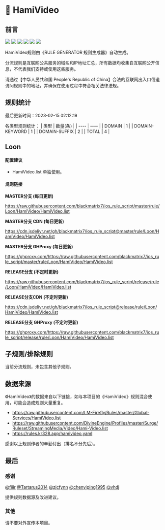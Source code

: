 # 🧸 HamiVideo

## 前言

![](https://shields.io/badge/-移除重复规则-ff69b4) ![](https://shields.io/badge/-DOMAIN与DOMAIN--SUFFIX合并-green) ![](https://shields.io/badge/-DOMAIN--SUFFIX间合并-critical) ![](https://shields.io/badge/-DOMAIN与DOMAIN--KEYWORD合并-9cf) ![](https://shields.io/badge/-DOMAIN--SUFFIX与DOMAIN--KEYWORD合并-blue) ![](https://shields.io/badge/-IP--CIDR(6)合并-blueviolet) 

HamiVideo规则由《RULE GENERATOR 规则生成器》自动生成。

分流规则是互联网公共服务的域名和IP地址汇总，所有数据均收集自互联网公开信息，不代表我们支持或使用这些服务。

请通过【中华人民共和国 People's Republic of China】合法的互联网出入口信道访问规则中的地址，并确保在使用过程中符合相关法律法规。

## 规则统计

最后更新时间：2023-02-15 02:12:19

各类型规则统计：
| 类型 | 数量(条)  | 
| ---- | ----  |
| DOMAIN | 1  | 
| DOMAIN-KEYWORD | 1  | 
| DOMAIN-SUFFIX | 2  | 
| TOTAL | 4  | 


## Loon 

#### 配置建议
- HamiVideo.list 单独使用。

#### 规则链接
**MASTER分支 (每日更新)**

https://raw.githubusercontent.com/blackmatrix7/ios_rule_script/master/rule/Loon/HamiVideo/HamiVideo.list

**MASTER分支 CDN (每日更新)**

https://cdn.jsdelivr.net/gh/blackmatrix7/ios_rule_script@master/rule/Loon/HamiVideo/HamiVideo.list

**MASTER分支 GHProxy (每日更新)**

https://ghproxy.com/https://raw.githubusercontent.com/blackmatrix7/ios_rule_script/master/rule/Loon/HamiVideo/HamiVideo.list

**RELEASE分支 (不定时更新)**

https://raw.githubusercontent.com/blackmatrix7/ios_rule_script/release/rule/Loon/HamiVideo/HamiVideo.list

**RELEASE分支CDN (不定时更新)**

https://cdn.jsdelivr.net/gh/blackmatrix7/ios_rule_script@release/rule/Loon/HamiVideo/HamiVideo.list

**RELEASE分支 GHProxy (不定时更新)**

https://ghproxy.com/https://raw.githubusercontent.com/blackmatrix7/ios_rule_script/release/rule/Loon/HamiVideo/HamiVideo.list

## 子规则/排除规则


当前分流规则，未包含其他子规则。

## 数据来源

《HamiVideo》的数据来自以下链接，如与本项目的《HamiVideo》规则混合使用，可能会造成规则大量重复。

- https://raw.githubusercontent.com/LM-Firefly/Rules/master/Global-Services/HamiVideo.list
- https://raw.githubusercontent.com/DivineEngine/Profiles/master/Surge/Ruleset/StreamingMedia/Video/Hami-Video.list
- https://rules.kr328.app/hamivideo.yaml


感谢以上规则作者的辛勤付出（排名不分先后）。

## 最后

### 感谢

[@fiiir](https://github.com/fiiir) [@Tartarus2014](https://github.com/Tartarus2014) [@zjcfynn](https://github.com/zjcfynn) [@chenyiping1995](https://github.com/chenyiping1995) [@vhdj](https://github.com/vhdj)

提供规则数据源及改进建议。

### 其他

请不要对外宣传本项目。
